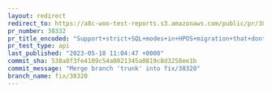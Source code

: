 ```yaml
---
layout: redirect
redirect_to: https://a8c-woo-test-reports.s3.amazonaws.com/public/pr/38332/api/index.html
pr_number: 38332
pr_title_encoded: "Support+strict+SQL+modes+in+HPOS+migration+that+dont+allow+zero+date+"
pr_test_type: api
last_published: "2023-05-18 11:04:47 +0000"
commit_sha: 538a8f3fe4109c54a0021345a0819c8d3258ee1b
commit_message: "Merge branch 'trunk' into fix/38320"
branch_name: fix/38320
---
```

